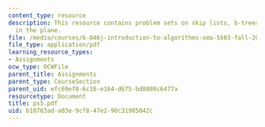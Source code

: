 ```yaml
---
content_type: resource
description: This resource contains problem sets on skip lists, b-trees and points
  in the plane.
file: /media/courses/6-046j-introduction-to-algorithms-sma-5503-fall-2005/b10763ada03e9cf847e290c31985042c_ps5.pdf
file_type: application/pdf
learning_resource_types:
- Assignments
ocw_type: OCWFile
parent_title: Assignments
parent_type: CourseSection
parent_uid: efc69ef8-6c18-e164-d675-bd8808c6477a
resourcetype: Document
title: ps5.pdf
uid: b10763ad-a03e-9cf8-47e2-90c31985042c
---
```

